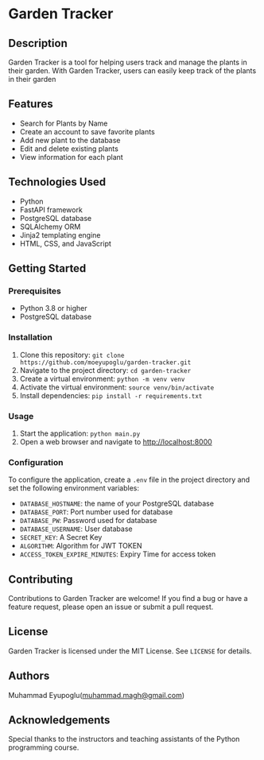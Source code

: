 <!DOCTYPE html>
<html>
<body>
	<h1>Garden Tracker</h1>
	<h2>Description</h2>
	<p>Garden Tracker is a tool for helping users track and manage the plants in their garden. With Garden Tracker, users can easily keep track of the plants in their garden</p>
	<h2>Features</h2>
	<ul>
		<li>Search for Plants by Name</li>
		<li>Create an account to save favorite plants</li>
		<li>Add new plant to the database</li>
		<li>Edit and delete existing plants</li>
		<li>View information for each plant</li>
	</ul>
	<h2>Technologies Used</h2>
	<ul>
		<li>Python</li>
		<li>FastAPI framework</li>
		<li>PostgreSQL database</li>
		<li>SQLAlchemy ORM</li>
		<li>Jinja2 templating engine</li>
		<li>HTML, CSS, and JavaScript</li>
	</ul>
	<h2>Getting Started</h2>
	<h3>Prerequisites</h3>
	<ul>
		<li>Python 3.8 or higher</li>
		<li>PostgreSQL database</li>
	</ul>
	<h3>Installation</h3>
	<ol>
		<li>Clone this repository: <code>git clone https://github.com/moeyupoglu/garden-tracker.git</code></li>
		<li>Navigate to the project directory: <code>cd garden-tracker</code></li>
		<li>Create a virtual environment: <code>python -m venv venv</code></li>
		<li>Activate the virtual environment: <code>source venv/bin/activate</code></li>
		<li>Install dependencies: <code>pip install -r requirements.txt</code></li>
	</ol>
	<h3>Usage</h3>
	<ol>
		<li>Start the application: <code>python main.py</code></li>
		<li>Open a web browser and navigate to <a href="http://localhost:8000">http://localhost:8000</a></li>
	</ol>
	<h3>Configuration</h3>
	<p>To configure the application, create a <code>.env</code> file in the project directory and set the following environment variables:</p>
	<ul>
		<li><code>DATABASE_HOSTNAME</code>: the name of your PostgreSQL database</li>
		<li><code>DATABASE_PORT</code>: Port number used for database</li>
		<li><code>DATABASE_PW</code>: Password used for database</li>
		<li><code>DATABASE_USERNAME</code>: User database </li>
        <li><code>SECRET_KEY</code>: A Secret Key </li>
        <li><code>ALGORITHM</code>: Algorithm for JWT TOKEN </li>
        <li><code>ACCESS_TOKEN_EXPIRE_MINUTES</code>: Expiry Time for access token </li>
	</ul>
	<h2>Contributing</h2>
	<p>Contributions to Garden Tracker are welcome! If you find a bug or have a feature request, please open an issue or submit a pull request.</p>
	<h2>License</h2>
	<p>Garden Tracker is licensed under the MIT License. See <code>LICENSE</code> for details.</p>
	<h2>Authors</h2>
	<p>Muhammad Eyupoglu(<a href="mailto:muhammad.magh@gmail.com">muhammad.magh@gmail.com</a>)</p>
	<h2>Acknowledgements</h2>
	<p>Special thanks to the instructors and teaching assistants of the Python programming course.</p>
</body>
</html>
